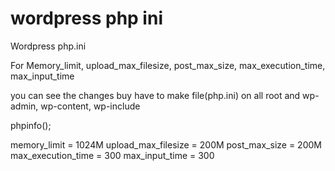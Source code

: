 # wordpress php ini 
Wordpress php.ini 

For Memory_limit, upload_max_filesize, post_max_size, max_execution_time, max_input_time

you can see the changes buy
have to make file(php.ini) on all root and wp-admin, wp-content, wp-include 

phpinfo();


memory_limit = 1024M
upload_max_filesize = 200M
post_max_size = 200M
max_execution_time = 300
max_input_time = 300
